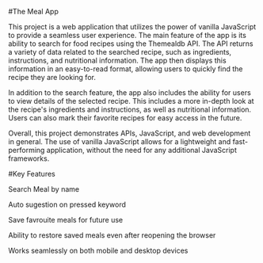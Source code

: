 #The Meal App

This project is a web application that utilizes the power of vanilla JavaScript to provide a seamless user experience. The main feature of the app is its ability to search for food recipes using the Themealdb API. The API returns a variety of data related to the searched recipe, such as ingredients, instructions, and nutritional information. The app then displays this information in an easy-to-read format, allowing users to quickly find the recipe they are looking for.

In addition to the search feature, the app also includes the ability for users to view details of the selected recipe. This includes a more in-depth look at the recipe's ingredients and instructions, as well as nutritional information. Users can also mark their favorite recipes for easy access in the future.

Overall, this project demonstrates  APIs, JavaScript, and web development in general. The use of vanilla JavaScript allows for a lightweight and fast-performing application, without the need for any additional JavaScript frameworks.

#Key Features

Search Meal by name

Auto sugestion on pressed keyword

Save favrouite meals for future use

Ability to restore saved meals even after reopening the browser

Works seamlessly on both mobile and desktop devices
